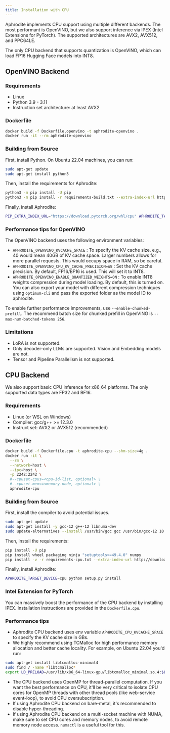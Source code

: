 ```yaml
---
title: Installation with CPU
---
```


Aphrodite implements CPU support using multiple different backends. The most performant is
OpenVINO, but we also support inference via IPEX (Intel Extensions for PyTorch). The supported architectures are AVX2, AVX512, and PPC64LE.

The only CPU backend that supports quantization is OpenVINO, which can load FP16 Hugging Face models into INT8.

## OpenVINO Backend

### Requirements
- Linux
- Python 3.9 - 3.11
- Instruction set architecture: at least AVX2

### Dockerfile
```sh
docker build -f Dockerfile.openvino -t aphrodite-openvino .
docker run -it --rm aphrodite-openvino
```

### Building from Source

First, install Python. On Ubuntu 22.04 machines, you can run:
```sh
sudo apt-get update
sudo apt-get install python3
```

Then, install the requirements for Aphrodite:
```sh
python3 -m pip install -U pip
python3 -m pip install -r requirements-build.txt --extra-index-url https://download.pytorch.org/whl/cpu
```

Finally, install Aphrodite:
```sh
PIP_EXTRA_INDEX_URL="https://download.pytorch.org/whl/cpu" APHRODITE_TARGET_DEVICE=openvino python3 -m pip install -e .
```

### Performance tips for OpenVINO

The OpenVINO backend uses the following environment variables:

- `APHRODITE_OPENVINO_KVCACHE_SPACE` : To specify the KV cache size. e.g., 40 would mean 40GB of KV cache space. Larger numbers allows for more parallel requests. This would occupy space in RAM, so be careful.
- `APHRODITE_OPENVINO_CPU_KV_CACHE_PRECISION=u8` : Set the KV cache precision. By default, FP16/BF16 is used. This will set it to INT8.
- `APHRODITE_OPENVINO_ENABLE_QUANTIZED_WEIGHTS=ON` : To enable INT8 weights compression during model loading. By default, this is turned on. You can also export your model with different compression techniques using `optimum-cli` and pass the exported folder as the model ID to aphrodite.

To enable further performance improvements, use `--enable-chunked-prefill`. The recommend batch size for chunked prefill in OpenVINO is `--max-num-batched-tokens 256`.

### Limitations

- LoRA is not supported.
- Only decoder-only LLMs are supported. Vision and Embedding models are not.
- Tensor and Pipeline Parallelism is not supported.


## CPU Backend
We also support basic CPU inference for x86_64 platforms. The only supported data types are FP32 and BF16.

### Requirements
- Linux (or WSL on Windows)
- Compiler: gcc/g++ >= 12.3.0
- Instruct set: AVX2 or AVX512 (recommended)

### Dockerfile
```sh
docker build -f Dockerfile.cpu -t aphrodite-cpu --shm-size=4g .
docker run -it \
  --rm \
  --network=host \
  --ipc=host \
  -p 2242:2242 \
  #--cpuset-cpus=<cpu-id-list, optional> \
  #--cpuset-mems=<memory-node, optional> \
  aphrodite-cpu
```

### Building from Source

First, install the compiler to avoid potential issues.

```sh
sudo apt-get update
sudo apt-get install -y gcc-12 g++-12 libnuma-dev
sudo update-alternatives --install /usr/bin/gcc gcc /usr/bin/gcc-12 10 --slave /usr/bin/g++ g++ /usr/bin/g++-12
```

Then, install the requirements:

```sh
pip install -U pip
pip install wheel packaging ninja "setuptools>=49.4.0" numpy
pip install -v -r requirements-cpu.txt --extra-index-url http://download.pytorch.org/whl/cpu
```

Finally, install Aphrodite:

```sh
APHRODITE_TARGET_DEVICE=cpu python setup.py install
```

### Intel Extension for PyTorch
You can massively boost the performance of the CPU backend by installing IPEX. Installation instructions are provided in the `Dockerfile.cpu`.

### Performance tips

- Aphrodite CPU backend uses env variable `APHRODITE_CPU_KVCACHE_SPACE` to specify the KV cache size in GBs.
- We highly recommend using TCMalloc for high performance memory allocation and better cache locality. For example, on Ubuntu 22.04 you'd run:

```sh
sudo apt-get install libtcmalloc-minimal4
sudo find / -name *libtcmalloc*
export LD_PRELOAD=/usr/lib/x86_64-linux-gpu/libtcmalloc_minimal.so.4:$LD_PRELOAD
```
- The CPU backend uses OpenMP for thread-parallel computation. If you want the best performance on CPU, it'll be very critical to isolate CPU cores for OpenMP threads with other thread pools (like web-service event-loop), to avoid CPU oversubscription.
- If using Aphrodite CPU backend on bare-metal, it's recommended to disable hyper-threading.
- If using Aphrodite CPU backend on a multi-socket machine with NUMA, make sure to set CPU cores and memory nodes, to avoid remote memory node access. `numactl` is a useful tool for this.
